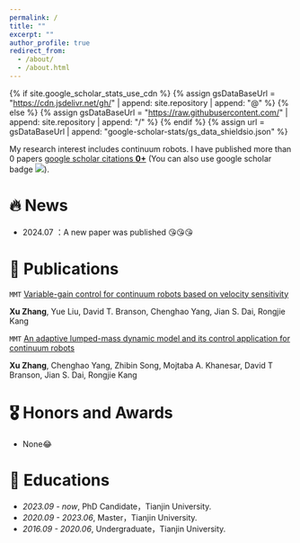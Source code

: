 ```yaml
---
permalink: /
title: ""
excerpt: ""
author_profile: true
redirect_from: 
  - /about/
  - /about.html
---
```


{% if site.google_scholar_stats_use_cdn %}
{% assign gsDataBaseUrl = "https://cdn.jsdelivr.net/gh/" | append: site.repository | append: "@" %}
{% else %}
{% assign gsDataBaseUrl = "https://raw.githubusercontent.com/" | append: site.repository | append: "/" %}
{% endif %}
{% assign url = gsDataBaseUrl | append: "google-scholar-stats/gs_data_shieldsio.json" %}

<span class='anchor' id='about-me'></span>

My research interest includes continuum robots. I have published more than 0 papers <a href='https://scholar.google.com/citations?user=oEPuCTIAAAAJ'>google scholar citations <strong><span id='total_cit'>0+</span></strong></a> (You can also use google scholar badge <a href='https://scholar.google.com/citations?user=oEPuCTIAAAAJ'><img src="https://img.shields.io/endpoint?url={{ url | url_encode }}&logo=Google%20Scholar&labelColor=f6f6f6&color=9cf&style=flat&label=citations"></a>).

# 🔥 News
- 2024.07 ：A new paper was published 😘😘😘

# 📝 Publications 

<div class='paper-box-text' markdown="1">

`MMT` [Variable-gain control for continuum robots based on velocity sensitivity](10.1016/j.mechmachtheory.2021.104618)

**Xu Zhang**, Yue Liu, David T. Branson, Chenghao Yang, Jian S. Dai, Rongjie Kang

`MMT` [An adaptive lumped-mass dynamic model and its control application for continuum robots](10.1016/j.mechmachtheory.2024.105736)

**Xu Zhang**, Chenghao Yang, Zhibin Song, Mojtaba A. Khanesar, David T Branson, Jian S. Dai, Rongjie Kang
</div>


# 🎖 Honors and Awards
- None😂

# 📖 Educations
- *2023.09 - now*, PhD Candidate，Tianjin University.
- *2020.09 - 2023.06*, Master，Tianjin University. 
- *2016.09 - 2020.06*, Undergraduate，Tianjin University. 

